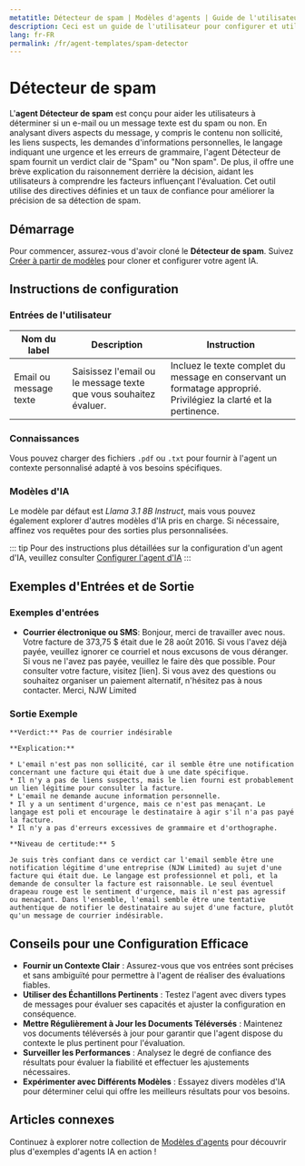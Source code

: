```yaml
---
metatitle: Détecteur de spam | Modèles d'agents | Guide de l'utilisateur FabriXAI
description: Ceci est un guide de l'utilisateur pour configurer et utiliser l'agent IA Détecteur de spam afin d'identifier efficacement les messages de spam.
lang: fr-FR
permalink: /fr/agent-templates/spam-detector
---
```


# Détecteur de spam

L'**agent Détecteur de spam** est conçu pour aider les utilisateurs à déterminer si un e-mail ou un message texte est du spam ou non. En analysant divers aspects du message, y compris le contenu non sollicité, les liens suspects, les demandes d'informations personnelles, le langage indiquant une urgence et les erreurs de grammaire, l'agent Détecteur de spam fournit un verdict clair de "Spam" ou "Non spam". De plus, il offre une brève explication du raisonnement derrière la décision, aidant les utilisateurs à comprendre les facteurs influençant l'évaluation. Cet outil utilise des directives définies et un taux de confiance pour améliorer la précision de sa détection de spam.

## Démarrage

Pour commencer, assurez-vous d'avoir cloné le **Détecteur de spam**. Suivez [Créer à partir de modèles](/fr/create-from-templates/) pour cloner et configurer votre agent IA.

## Instructions de configuration

### Entrées de l'utilisateur

| Nom du label          | Description                                         | Instruction                                                                                         |
| --------------------- | --------------------------------------------------- | --------------------------------------------------------------------------------------------------- |
| Email ou message texte | Saisissez l'email ou le message texte que vous souhaitez évaluer. | Incluez le texte complet du message en conservant un formatage approprié. Privilégiez la clarté et la pertinence. |

### Connaissances

Vous pouvez charger des fichiers `.pdf` ou `.txt` pour fournir à l'agent un contexte personnalisé adapté à vos besoins spécifiques.

### Modèles d'IA

Le modèle par défaut est *Llama 3.1 8B Instruct*, mais vous pouvez également explorer d'autres modèles d'IA pris en charge. Si nécessaire, affinez vos requêtes pour des sorties plus personnalisées.

::: tip
Pour des instructions plus détaillées sur la configuration d'un agent d'IA, veuillez consulter [Configurer l'agent d'IA](/fr/configuer-ai-agent/)
:::

## Exemples d'Entrées et de Sortie

### Exemples d'entrées

- **Courrier électronique ou SMS**: Bonjour, merci de travailler avec nous. Votre facture de 373,75 $ était due le 28 août 2016. Si vous l'avez déjà payée, veuillez ignorer ce courriel et nous excusons de vous déranger. Si vous ne l'avez pas payée, veuillez le faire dès que possible. Pour consulter votre facture, visitez [lien]. Si vous avez des questions ou souhaitez organiser un paiement alternatif, n'hésitez pas à nous contacter. Merci, NJW Limited

### Sortie Exemple

```
**Verdict:** Pas de courrier indésirable

**Explication:**

* L'email n'est pas non sollicité, car il semble être une notification concernant une facture qui était due à une date spécifique.
* Il n'y a pas de liens suspects, mais le lien fourni est probablement un lien légitime pour consulter la facture.
* L'email ne demande aucune information personnelle.
* Il y a un sentiment d'urgence, mais ce n'est pas menaçant. Le langage est poli et encourage le destinataire à agir s'il n'a pas payé la facture.
* Il n'y a pas d'erreurs excessives de grammaire et d'orthographe.

**Niveau de certitude:** 5

Je suis très confiant dans ce verdict car l'email semble être une notification légitime d'une entreprise (NJW Limited) au sujet d'une facture qui était due. Le langage est professionnel et poli, et la demande de consulter la facture est raisonnable. Le seul éventuel drapeau rouge est le sentiment d'urgence, mais il n'est pas agressif ou menaçant. Dans l'ensemble, l'email semble être une tentative authentique de notifier le destinataire au sujet d'une facture, plutôt qu'un message de courrier indésirable.
```

## Conseils pour une Configuration Efficace

- **Fournir un Contexte Clair** : Assurez-vous que vos entrées sont précises et sans ambiguïté pour permettre à l'agent de réaliser des évaluations fiables.
- **Utiliser des Échantillons Pertinents** : Testez l'agent avec divers types de messages pour évaluer ses capacités et ajuster la configuration en conséquence.
- **Mettre Régulièrement à Jour les Documents Téléversés** : Maintenez vos documents téléversés à jour pour garantir que l'agent dispose du contexte le plus pertinent pour l'évaluation.
- **Surveiller les Performances** : Analysez le degré de confiance des résultats pour évaluer la fiabilité et effectuer les ajustements nécessaires.
- **Expérimenter avec Différents Modèles** : Essayez divers modèles d'IA pour déterminer celui qui offre les meilleurs résultats pour vos besoins.

## Articles connexes
Continuez à explorer notre collection de [Modèles d'agents](/fr/agent-templates/) pour découvrir plus d'exemples d'agents IA en action !